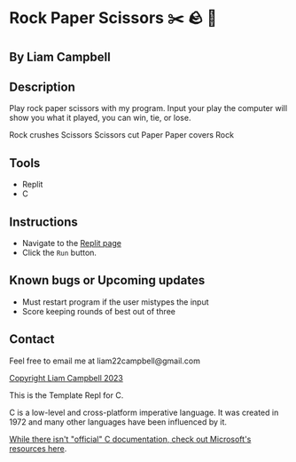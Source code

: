 # Rock Paper Scissors ✂️ 🪨 📄 

## By Liam Campbell

## Description

Play rock paper scissors with my program. Input your play the computer will show you what it played, you can win, tie, or lose.

Rock crushes Scissors
Scissors cut Paper
Paper covers Rock


## Tools

* Replit
* C

## Instructions

* Navigate to the [Replit page]([https://replit.com/@liamcampbell110/Assignment-1](https://replit.com/@liamcampbell110/Rock-Paper-Scissors-Assignment-3#main.c))
* Click the `Run` button.

## Known bugs or Upcoming updates

* Must restart program if the user mistypes the input
* Score keeping rounds of best out of three

## Contact

<p>Feel free to email me at liam22campbell@gmail.com</p>

 [Copyright Liam Campbell 2023](LISCENSE.doc)

This is the Template Repl for C.

C is a low-level and cross-platform imperative language. It was created in 1972 and many other languages have been influenced by it.

[While there isn't "official" C documentation, check out Microsoft's resources here](https://docs.microsoft.com/en-us/cpp/c-language).